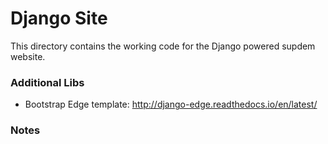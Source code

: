 # Django Site

This directory contains the working code for the Django powered supdem website.

### Additional Libs

* Bootstrap Edge template: http://django-edge.readthedocs.io/en/latest/

### Notes

